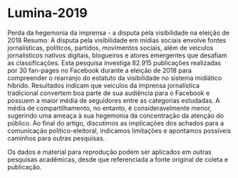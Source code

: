# Lumina-2019
Perda da hegemonia da imprensa - a disputa pela visibilidade na eleição de 2018
Resumo: A disputa pela visibilidade em mídias sociais envolve fontes jornalísticas, políticos, partidos, movimentos sociais, além de veículos jornalísticos nativos digitais, blogueiros e atores emergentes que desafiam as classificações. Esta pesquisa investiga 82.915 publicações realizadas por 30 fan-pages no Facebook durante a eleição de 2018 para compreender o rearranjo do estatuto da visibilidade no sistema midiático híbrido. Resultados indicam que veículos da imprensa jornalística tradicional convertem boa parte de sua audiência para o Facebook e possuem a maior média de seguidores entre as categorias estudadas. A média de compartilhamento, no entanto, é consideravelmente menor, sugerindo uma ameaça à sua hegemonia da concentração da atenção do público. Ao final do artigo, discutimos as implicações dos achados para a comunicação político-eleitoral, indicamos limitações e apontamos possíveis caminhos para outras pesquisas.

Os dados e material para reprodução podem ser aplicados em outras pesquisas acadêmicas, desde que referenciada a fonte original de coleta e publicação.
